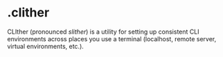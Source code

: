 # .clither
CLIther (pronounced _slither_) is a utility for setting up consistent CLI environments across places you use a terminal (localhost, remote server, virtual environments, etc.).
